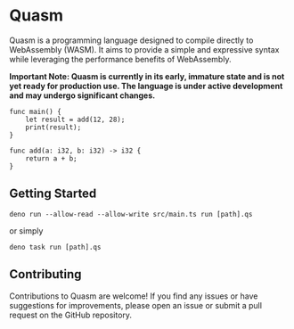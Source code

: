 # Quasm
Quasm is a programming language designed to compile directly to WebAssembly (WASM). It aims to provide a simple and expressive syntax while leveraging the performance benefits of WebAssembly.

**Important Note: Quasm is currently in its early, immature state and is not yet ready for production use. The language is under active development and may undergo significant changes.**

```
func main() {
    let result = add(12, 28);
    print(result);
}

func add(a: i32, b: i32) -> i32 {
    return a + b;
}
```
## Getting Started
```deno run --allow-read --allow-write src/main.ts run [path].qs```

or simply

```deno task run [path].qs```


## Contributing
Contributions to Quasm are welcome! If you find any issues or have suggestions for improvements, please open an issue or submit a pull request on the GitHub repository.